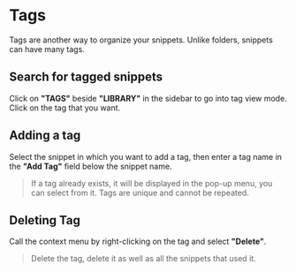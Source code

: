 # Tags

Tags are another way to organize your snippets. Unlike folders, snippets can have many tags.

## Search for tagged snippets

Click on **"TAGS"** beside **"LIBRARY"** in the sidebar to go into tag view mode. Click on the tag that you want.

## Adding a tag

Select the snippet in which you want to add a tag, then enter a tag name in the **"Add Tag"** field below the snippet name.

> If a tag already exists, it will be displayed in the pop-up menu, you can select from it. Tags are unique and cannot be repeated.

## Deleting Tag

Call the context menu by right-clicking on the tag and select **"Delete"**.

> Delete the tag, delete it as well as all the snippets that used it.